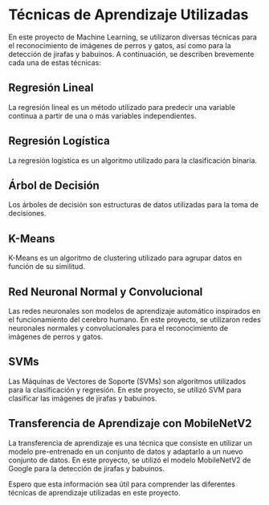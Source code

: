 # Técnicas de Aprendizaje Utilizadas

En este proyecto de Machine Learning, se utilizaron diversas técnicas para el reconocimiento de imágenes de perros y gatos, así como para la detección de jirafas y babuinos. A continuación, se describen brevemente cada una de estas técnicas:

## Regresión Lineal

La regresión lineal es un método utilizado para predecir una variable continua a partir de una o más variables independientes.

## Regresión Logística

La regresión logística es un algoritmo utilizado para la clasificación binaria.

## Árbol de Decisión

Los árboles de decisión son estructuras de datos utilizadas para la toma de decisiones.

## K-Means

K-Means es un algoritmo de clustering utilizado para agrupar datos en función de su similitud.

## Red Neuronal Normal y Convolucional

Las redes neuronales son modelos de aprendizaje automático inspirados en el funcionamiento del cerebro humano. En este proyecto, se utilizaron redes neuronales normales y convolucionales para el reconocimiento de imágenes de perros y gatos.

## SVMs

Las Máquinas de Vectores de Soporte (SVMs) son algoritmos utilizados para la clasificación y regresión. En este proyecto, se utilizó SVM para clasificar las imágenes de jirafas y babuinos.

## Transferencia de Aprendizaje con MobileNetV2

La transferencia de aprendizaje es una técnica que consiste en utilizar un modelo pre-entrenado en un conjunto de datos y adaptarlo a un nuevo conjunto de datos. En este proyecto, se utilizó el modelo MobileNetV2 de Google para la detección de jirafas y babuinos.

Espero que esta información sea útil para comprender las diferentes técnicas de aprendizaje utilizadas en este proyecto.
